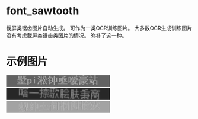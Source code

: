 # font_sawtooth
截屏类锯齿图片自动生成。
可作为一类OCR训练图片。
大多数OCR生成训练图片没有考虑截屏类锯齿类图片的情况。
弥补了这一种。
# 示例图片
![res_imgs/0/000000.jpg](res_imgs/0/000000.jpg)
![res_imgs/0/000550.bmp](res_imgs/0/000550.bmp)
![res_imgs/0/000998.jpg](res_imgs/0/000998.jpg)
